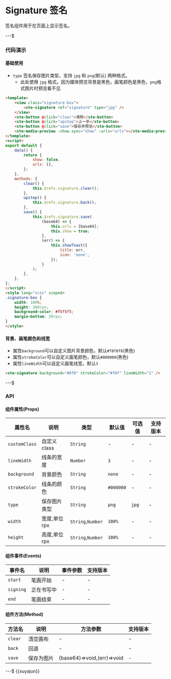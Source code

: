 # Signature 签名

签名组件用于在页面上显示签名。

---$

### 代码演示
#### 基础使用
- `type` 签名保存图片类型，支持 `jpg` 和 `png`(默认) 两种格式。
	- 此处使用 `jpg` 格式。因为媒体预览背景是黑色，画笔颜色是黑色，`png`格式图片时预览看不见
```html
<template>
	<view class="signature-box">
		<ste-signature ref="signature" type="jpg" />
	</view>
	<ste-button @click="clear">清除</ste-button>
	<ste-button @click="upstep">上一步</ste-button>
	<ste-button @click="save">保存并预览</ste-button>
	<ste-media-preview :show.sync="show" :urls="urls"></ste-media-preview>
</template>
<script>
export default {
	data() {
		return {
			show: false,
			urls: [],
		};
	},
	methods: {
		clear() {
			this.$refs.signature.clear();
		},
		upstep() {
			this.$refs.signature.back();
		},
		save() {
			this.$refs.signature.save(
				(base64) => {
					this.urls = [base64];
					this.show = true;
				},
				(err) => {
					this.showToast({
						title: err,
						icon: 'none',
					});
				}
			);
		},
	},
};
</script>
<style lang="scss" scoped>
.signature-box {
	width: 100%;
	height: 300rpx;
	background-color: #f5f5f5;
	margin-bottom: 30rpx;
}
</style>
```

#### 背景、画笔颜色和线宽
- 属性`background`可以自定义图片背景颜色，默认`#f8f8f8`(黑色)
- 属性`strokeColor`可以自定义画笔颜色，默认`#000000`(黑色)
- 属性`lineWidth`可以自定义画笔线宽，默认`3`
```html
<ste-signature background="#0f0" strokeColor="#f0f" lineWidth="1" />
```


---$
### API
#### 组件属性(Props)

| 属性名				| 说明					| 类型								| 默认值			| 可选值	| 支持版本	|
| ---						| ---					| ---								| ---				| ---		| ---			|
| `customClass`	| 自定义 class	| `String`					| -					| -			| -				|
| `lineWidth`		| 线条的宽度		| `Number`					| `3`				| -			| -				|
| `background`	| 背景颜色			| `String`					| `none`		| -			| -				|
| `strokeColor`	| 线条的颜色		| `String`					| `#000000`	| -			| -				|
| `type`				| 保存图片类型	| `String`					| `png`			| `jpg`	| -				|
| `width`				| 宽度,单位rpx	| `String`,`Number`	| `100%`		| -			| -				|
| `height`			| 高度,单位rpx	| `String`,`Number`	| `100%`		| -			| -				|


#### 组件事件(Events)

|事件名		|说明					|事件参数	|支持版本	|
|---			|---					|---			|---			|
|`start`	| 笔画开始			| -				|-				|
|`signing`| 正在书写中		| -				|-				|
|`end`		| 笔画结束			|-				|-				|

#### 组件方法(Method)

|方法名	| 说明				|方法参数										|支持版本	|
|---		|---				|---												|---			|
|`clear`| 清空画布		|-													|-				|
|`back`	| 回退				|-													|-				|
|`save`	| 保存为图片	|(base64)=>void,(err)=>void	|-				|


---$
{{xuyajun}}